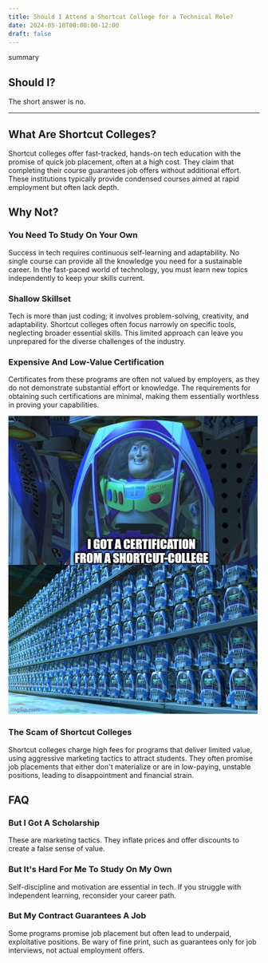 ```yaml
---
title: Should I Attend a Shortcut College for a Technical Role?
date: 2024-05-10T00:00:00-12:00
draft: false
---
```

<span class="hidden-summary">summary</span>
<!--more-->

## Should I?
The short answer is no.

---

## What Are Shortcut Colleges?
Shortcut colleges offer fast-tracked, hands-on tech education with the promise of quick job placement, often at a high cost. They claim that completing their course guarantees job offers without additional effort. These institutions typically provide condensed courses aimed at rapid employment but often lack depth.

## Why Not?
### You Need To Study On Your Own
Success in tech requires continuous self-learning and adaptability. No single course can provide all the knowledge you need for a sustainable career. In the fast-paced world of technology, you must learn new topics independently to keep your skills current.

### Shallow Skillset
Tech is more than just coding; it involves problem-solving, creativity, and adaptability. Shortcut colleges often focus narrowly on specific tools, neglecting broader essential skills. This limited approach can leave you unprepared for the diverse challenges of the industry.

### Expensive And Low-Value Certification
Certificates from these programs are often not valued by employers, as they do not demonstrate substantial effort or knowledge. The requirements for obtaining such certifications are minimal, making them essentially worthless in proving your capabilities.

![Buzz Lightyear Clones](img/buzz_lightyear_clones_i_got_certification_from_shortcut_college.jpg)

### The Scam of Shortcut Colleges
Shortcut colleges charge high fees for programs that deliver limited value, using aggressive marketing tactics to attract students. They often promise job placements that either don't materialize or are in low-paying, unstable positions, leading to disappointment and financial strain.

## FAQ
### But I Got A Scholarship
These are marketing tactics. They inflate prices and offer discounts to create a false sense of value.

### But It's Hard For Me To Study On My Own
Self-discipline and motivation are essential in tech. If you struggle with independent learning, reconsider your career path.

### But My Contract Guarantees A Job
Some programs promise job placement but often lead to underpaid, exploitative positions. Be wary of fine print, such as guarantees only for job interviews, not actual employment offers.

